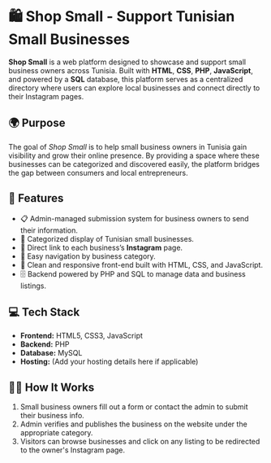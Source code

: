 # 🛍️ Shop Small - Support Tunisian Small Businesses

**Shop Small** is a web platform designed to showcase and support small business owners across Tunisia. Built with **HTML**, **CSS**, **PHP**, **JavaScript**, and powered by a **SQL** database, this platform serves as a centralized directory where users can explore local businesses and connect directly to their Instagram pages.

## 🌍 Purpose

The goal of *Shop Small* is to help small business owners in Tunisia gain visibility and grow their online presence. By providing a space where these businesses can be categorized and discovered easily, the platform bridges the gap between consumers and local entrepreneurs.

## 🔧 Features

- 📋 Admin-managed submission system for business owners to send their information.
- 📁 Categorized display of Tunisian small businesses.
- 🔗 Direct link to each business’s **Instagram** page.
- 🔎 Easy navigation by business category.
- 🎨 Clean and responsive front-end built with HTML, CSS, and JavaScript.
- 🗄️ Backend powered by PHP and SQL to manage data and business listings.

## 💻 Tech Stack

- **Frontend:** HTML5, CSS3, JavaScript
- **Backend:** PHP
- **Database:** MySQL
- **Hosting:** (Add your hosting details here if applicable)

## 🧑‍💼 How It Works

1. Small business owners fill out a form or contact the admin to submit their business info.
2. Admin verifies and publishes the business on the website under the appropriate category.
3. Visitors can browse businesses and click on any listing to be redirected to the owner's Instagram page.
